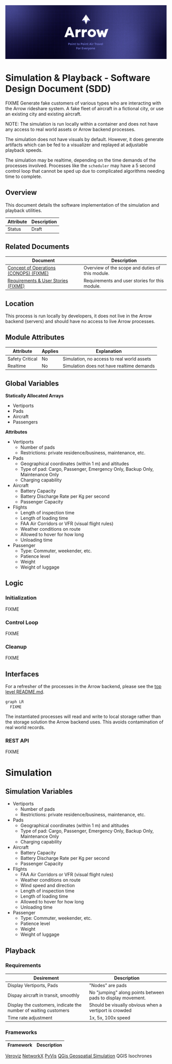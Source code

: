 ![Arrow Banner](https://github.com/Arrow-air/.github/raw/main/profile/assets/arrow_v2_twitter-banner_neu.png)

# Simulation & Playback - Software Design Document (SDD)

FIXME Generate fake customers of various types who are interacting with the Arrow rideshare system. A fake fleet of aircraft in a fictional city, or use an existing city and existing aircraft.

NOTE: The simulation is run locally within a container and does not have any access to real world assets or Arrow backend processes.

The simulation does not have visuals by default. However, it does generate artifacts which can be fed to a visualizer and replayed at adjustable playback speeds.

The simulation may be realtime, depending on the time demands of the processes involved. Processes like the `scheduler` may have a 5 second control loop that cannot be sped up due to complicated algorithms needing time to complete.

## Overview

This document details the software implementation of the simulation and playback utilities.

Attribute | Description
--- | ---
Status | Draft

## Related Documents

Document | Description
--- | ---
[Concept of Operations (CONOPS) (FIXME)](./FIXME) | Overview of the scope and duties of this module.
[Requirements & User Stories (FIXME)](./FIXME) | Requirements and user stories for this module.

## Location

This process is run locally by developers, it does not live in the Arrow backend (servers) and should have no access to live Arrow processes.

## Module Attributes

Attribute | Applies | Explanation
--- | --- | ---
Safety Critical | No | Simulation, no access to real world assets
Realtime | No | Simulation does not have realtime demands

## Global Variables

**Statically Allocated Arrays**

+ Vertiports
+ Pads
+ Aircraft
+ Passengers

**Attributes**

+ Vertiports
  + Number of pads
  + Restrictions: private residence/business, maintenance, etc.
+ Pads
  + Geographical coordinates (within 1 m) and altitudes
  + Type of pad: Cargo, Passenger, Emergency Only, Backup Only, Maintenance Only
  + Charging capability
+ Aircraft
  + Battery Capacity
  + Battery Discharge Rate per Kg per second
  + Passenger Capacity
+ Flights
  + Length of inspection time
  + Length of loading time
  + FAA Air Corridors or VFR (visual flight rules)
  + Weather conditions on route
  + Allowed to hover for how long
  + Unloading time
+ Passenger
  + Type: Commuter, weekender, etc.
  + Patience level
  + Weight
  + Weight of luggage

## Logic 

### Initialization

FIXME 

### Control Loop

FIXME

### Cleanup

FIXME

## Interfaces

For a refresher of the processes in the Arrow backend, please see the [top level README.md](../README.md).

```mermaid
graph LR
  FIXME
```

The instantiated processes will read and write to local storage rather than the storage solution the Arrow backend uses. This avoids contamination of real world records.

### REST API

FIXME

# Simulation

## Simulation Variables

+ Vertiports
  + Number of pads
  + Restrictions: private residence/business, maintenance, etc.
+ Pads
  + Geographical coordinates (within 1 m) and altitudes
  + Type of pad: Cargo, Passenger, Emergency Only, Backup Only, Maintenance Only
  + Charging capability
+ Aircraft
  + Battery Capacity
  + Battery Discharge Rate per Kg per second
  + Passenger Capacity
+ Flights
  + FAA Air Corridors or VFR (visual flight rules)
  + Weather conditions on route
  + Wind speed and direction
  + Length of inspection time
  + Length of loading time
  + Allowed to hover for how long
  + Unloading time
+ Passenger
  + Type: Commuter, weekender, etc.
  + Patience level
  + Weight
  + Weight of luggage

## Playback

### Requirements

Desirement | Description
--- | ---
Display Vertiports, Pads | "Nodes" are pads
Dispay aircraft in transit, smoothly | No "jumping" along points between pads to display movement.
Display the customers, indicate the number of waiting customers | Should be visually obvious when a vertiport is crowded
Time rate adjustment | 1x, 5x, 100x speed

### Frameworks

Framework | Description
--- | ---
[Veroviz](https://veroviz.org/)
[NetworkX](https://networkx.org/)
[PyVis](https://pyvis.readthedocs.io/en/latest/)
[QGis Geospatial Simulation](https://plugins.qgis.org/plugins/geospatialsimulation/)
QGIS Isochrones
